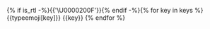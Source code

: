 {% if is_rtl -%}{{'\U0000200F'}}{% endif -%}{% for key in keys %}{{typeemoji[key]}} {{key}}
{% endfor %}

